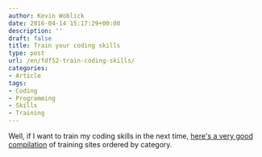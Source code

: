 ```yaml
---
author: Kevin Woblick
date: 2016-04-14 15:17:29+00:00
description: ''
draft: false
title: Train your coding skills
type: post
url: /en/fdf52-train-coding-skills/
categories:
- Article
tags:
- Coding
- Programming
- Skills
- Training
---
```


Well, if I want to train my coding skills in the next time, [here's a very good compilation](http://ipestov.com/31-coders-games-and-puzzle-sites/) of training sites ordered by category.
